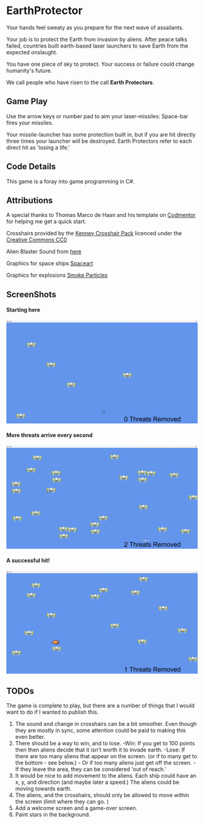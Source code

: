 ﻿# EarthProtector

Your hands feel sweaty as you prepare for the next wave of assailants. 

Your job is to protect the Earth from invasion by aliens. After peace talks failed, countries built earth-based laser launchers to save Earth from the expected onslaught. 

You have one piece of sky to protect. Your success or failure could change humanity's future. 

We call people who have risen to the call **Earth Protectors**.



## Game Play
Use the arrow keys or number pad to aim your laser-missiles: Space-bar fires your missiles. 

Your missile-launcher has some protection built in, but if you are hit directly three times your launcher will be destroyed. Earth Protectors refer to each direct hit as 'losing a life.'

## Code Details
This game is a foray into game programming in C#.

## Attributions 
A special thanks to Thomas Marco de Haan and his template on [Codmentor](https://www.codementor.io/@dewetvanthomas/tutorial-game-loop-for-c-128ovxgrig) for helping me get a quick start.

Crosshairs provided by the [Kenney Crosshair Pack](https://www.kenney.nl/assets/crosshair-pack) licenced under the [Creative Commons CC0](https://creativecommons.org/publicdomain/zero/1.0/)

Alien Blaster Sound from [here](https://opengameart.org/content/alien-blaster)

Graphics for space ships [Spaceart](https://opengameart.org/content/space-shooter-art)

Graphics for explosions [Smoke Particles](https://kenney.nl/assets/smoke-particles)

## ScreenShots

#### Starting here
![A crosshair and three space ships](/images/EarthDefender-1.png "Starting here")

#### More threats arrive every second
![More spaceships appearing on screen](/images/EarthDefender-2.png "More threats arrive every second")

#### A successful hit!
![A successful hit](/images/EarthDefender-3.png "A successful hit!")

## TODOs

The game is complete to play, but there are a number of things that I would want to do if I wanted to publish this. 

1. The sound and change in crosshairs can be a bit smoother. Even though they are mostly in sync, some attention could be paid to making this even better.
2. There should be a way to win, and to lose. 
	-Win: If you get to 100 points then then aliens decide that it isn't worth it to invade earth. 
	-Lose: If there are too many aliens that appear on the screen. (or if to many get to the bottom - see below.) 
			- Or if too many aliens just get off the screen. - If they leave the area, they can be considered 'out of reach.'
3. It would be nice to add movement to the aliens. Each ship could have an x, y, and direction (and maybe later a speed.) The aliens could be moving towards earth. 
4. The aliens, and the crosshairs, should only be allowed to move within the screen (limit where they can go. )
5. Add a welcome screen and a game-over screen. 
6. Paint stars in the background. 
